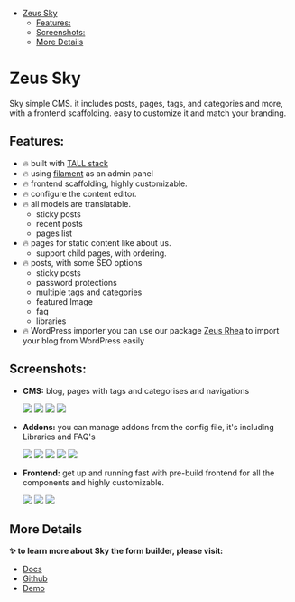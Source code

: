 <!-- TOC -->
* [Zeus Sky](#zeus-sky)
  * [Features:](#features)
  * [Screenshots:](#screenshots)
  * [More Details](#more-details)
<!-- TOC -->

# Zeus Sky

Sky simple CMS. it includes posts, pages, tags, and categories and more, with a frontend scaffolding. easy to customize it and match your branding.

## Features:

- 🔥 built with [TALL stack](https://tallstack.dev/)
- 🔥 using [filament](https://filamentadmin.com) as an admin panel
- 🔥 frontend scaffolding, highly customizable.
- 🔥 configure the content editor.
- 🔥 all models are translatable.
    - sticky posts
    - recent posts
    - pages list
- 🔥 pages for static content like about us.
    - support child pages, with ordering.
- 🔥 posts, with some SEO options
    - sticky posts
    - password protections
    - multiple tags and categories
    - featured Image
    - faq
    - libraries
- 🔥 WordPress importer
        you can use our package [Zeus Rhea](https://larazeus.com/rhea) to import your blog from WordPress easily

## Screenshots:

* **CMS:** blog, pages with tags and categorises and navigations

  ![](https://larazeus.com/images/screenshots/sky/admin-1.png)
  ![](https://larazeus.com/images/screenshots/sky/admin-2.png)
  ![](https://larazeus.com/images/screenshots/sky/admin-3.png)
  ![](https://larazeus.com/images/screenshots/sky/admin-4.png)

* **Addons:** you can manage addons from the config file, it's including Libraries and FAQ's

  ![](https://larazeus.com/images/screenshots/sky/admin-5.png)
  ![](https://larazeus.com/images/screenshots/sky/admin-6.png)
  ![](https://larazeus.com/images/screenshots/sky/admin-7.png)
  ![](https://larazeus.com/images/screenshots/sky/admin-8.png)
  ![](https://larazeus.com/images/screenshots/sky/admin-9.png)

* **Frontend:** get up and running fast with pre-build frontend for all the components and highly customizable.

  ![](https://larazeus.com/images/screenshots/sky/frontend-1.png)
  ![](https://larazeus.com/images/screenshots/sky/frontend-2.png)
  ![](https://larazeus.com/images/screenshots/sky/frontend-3.png)

## More Details
**✨ to learn more about Sky the form builder, please visit:**

- [Docs](https://larazeus.com/docs/sky)
- [Github](https://github.com/lara-zeus/sky)
- [Demo](https://demo.larazeus.com)
